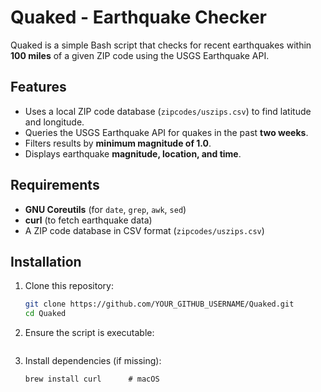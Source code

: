 # Quaked - Earthquake Checker

Quaked is a simple Bash script that checks for recent earthquakes within **100 miles** of a given ZIP code using the USGS Earthquake API.

## Features
- Uses a local ZIP code database (`zipcodes/uszips.csv`) to find latitude and longitude.
- Queries the USGS Earthquake API for quakes in the past **two weeks**.
- Filters results by **minimum magnitude of 1.0**.
- Displays earthquake **magnitude, location, and time**.

## Requirements
- **GNU Coreutils** (for `date`, `grep`, `awk`, `sed`)
- **curl** (to fetch earthquake data)
- A ZIP code database in CSV format (`zipcodes/uszips.csv`)

## Installation
1. Clone this repository:
   ```bash
   git clone https://github.com/YOUR_GITHUB_USERNAME/Quaked.git
   cd Quaked

2. Ensure the script is executable:
   ```chmod +x quaked.sh

3. Install dependencies (if missing):
   ```sudo apt install curl  # Debian/Ubuntu
   brew install curl      # macOS